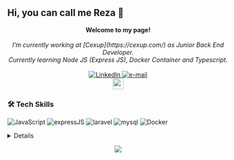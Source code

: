 ## Hi, you can call me Reza 👋

<p align="center">
    <b>Welcome to my page!</b><br><br>
    <i>
        I’m currently working at [Cexup](https://cexup.com/) as Junior Back End Developer.<br>
        Currently learning Node JS (Express JS), Docker Container and Typescript.<br>
    </i>
  <br>
    <a href="https://www.linkedin.com/in/rezapfebriyan">
        <img src="https://img.shields.io/badge/LinkedIn-blue?style=flat-square&logo=linkedin" alt="LinkedIn">
    </a>
    <a href="mailto:rezaputrafebriyan@gmail.com">
        <img src="https://img.shields.io/badge/Email-blue?style=flat-square&logo=gmail&logoColor=white" alt="e-mail">
    </a>
  <br>
  <a href="https://www.instagram.com/rezapfebriyan/">
    <img src="https://img.shields.io/badge/instagram-%23E4405F.svg?&style=for-the-badge&logo=instagram&logoColor=white" height=25>
  </a>
</p>

### 🛠️ Tech Skills

![JavaScript](https://img.shields.io/badge/javascript-black?style=for-the-badge&logo=javascript)
![expressJS](https://img.shields.io/badge/express%20js-20232A?style=for-the-badge&logo=express&logoColor=yellow)
![laravel](https://img.shields.io/badge/Laravel-000000?style=for-the-badge&logo=laravel&logoColor=red)
![mysql](https://img.shields.io/badge/mysql-20232A?style=for-the-badge&logo=mysql&logoColor=blue)
![Docker](https://img.shields.io/badge/docker-black?style=for-the-badge&logo=docker)

<details>
<p align="center">
  <a href="https://github.com/rezapfebriyan">
    <img src="http://github-profile-summary-cards.vercel.app/api/cards/profile-details?username=rezapfebriyan&theme=transparent" />
  </a>
  <a href="https://github.com/rezapfebriyan">
    <img src="https://github-readme-streak-stats.herokuapp.com/?user=rezapfebriyan&hide_border=true&card_width=338&theme=transparent" />
  </a>
  <a href="https://github.com/rezapfebriyan">
    <img src="http://github-profile-summary-cards.vercel.app/api/cards/stats?username=rezapfebriyan&theme=transparent" />
  </a>
  <a href="https://github.com/rezapfebriyan">
    <img src="https://github-readme-stats.vercel.app/api/top-langs/?username=rezapfebriyan&langs_count=10&exclude_repo=&hide=jupyter%20notebook,vim%20script,cmake,makefile,batchfile,emacs%20lisp,css,html&layout=default&card_width=699&hide_border=true&theme=transparent" />
  </a>
</p>
</details>

<p align="center">
  <a href="https://github.com/rezapfebriyan">
    <img src="https://komarev.com/ghpvc/?username=rezapfebriyan&color=blue&style=flat)" />
  </a>
</p>
